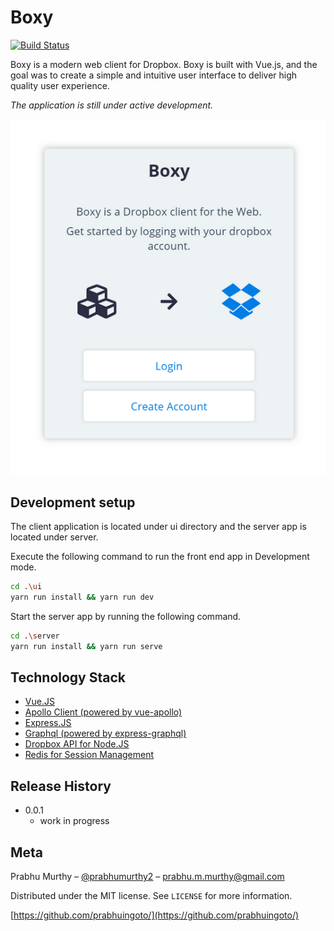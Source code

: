 # Boxy

<!-- [![NPM Version][npm-image]][npm-url]-->
[![Build Status][travis-image]][travis-url]
<!-- [![Downloads Stats][npm-downloads]][npm-url] -->

Boxy is a modern web client for Dropbox. Boxy is built with Vue.js, and the goal was to create a simple and intuitive user interface to deliver high quality user experience.

_The application is still under active development._

![app-home](github-app-screenshot.png)

## Development setup

The client application is located under ui directory and the server app is located under server.

Execute the following command to run the front end app in Development mode.

```sh
cd .\ui
yarn run install && yarn run dev
```

Start the server app by running the following command.

```sh
cd .\server
yarn run install && yarn run serve
```

## Technology Stack

- [Vue.JS](vue)
- [Apollo Client (powered by vue-apollo)](apollo)
- [Express.JS](express)
- [Graphql (powered by express-graphql)](graphql)
- [Dropbox API for Node.JS](dropbox)
- [Redis for Session Management](redis)

## Release History

- 0.0.1
  - work in progress

## Meta

Prabhu Murthy – [@prabhumurthy2](https://twitter.com/prabhumurthy2) – prabhu.m.murthy@gmail.com

Distributed under the MIT license. See `LICENSE` for more information.

[https://github.com/prabhuingoto/](https://github.com/prabhuingoto/)

<!-- Markdown link & img dfn's -->

[npm-image]: https://img.shields.io/npm/v/datadog-metrics.svg?style=flat-square
[npm-url]: https://npmjs.org/package/datadog-metrics
[npm-downloads]: https://img.shields.io/npm/dm/datadog-metrics.svg?style=flat-square
[travis-image]: https://api.travis-ci.org/prabhuignoto/boxy.svg?branch=master
[travis-url]: https://travis-ci.org/dbader/node-datadog-metrics
[wiki]: https://github.com/yourname/yourproject/wiki
[vue]: https://vuejs.org
[graphql]: https://graphql.org
[apollo]: https://www.apollographql.com/
[redis]: https://redis.io/
[dropbox]: https://www.dropbox.com/developers/documentation/javascript
[express]: https://expressjs.com/
[logo]: ./boxy-logo.png